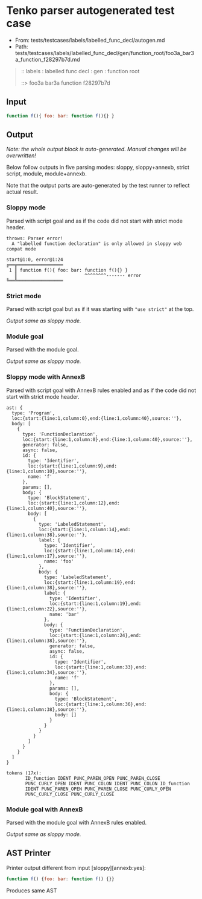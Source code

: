 # Tenko parser autogenerated test case

- From: tests/testcases/labels/labelled_func_decl/autogen.md
- Path: tests/testcases/labels/labelled_func_decl/gen/function_root/foo3a_bar3a_function_f28297b7d.md

> :: labels : labelled func decl : gen : function root
>
> ::> foo3a bar3a function f28297b7d

## Input


`````js
function f(){ foo: bar: function f(){} }
`````

## Output

_Note: the whole output block is auto-generated. Manual changes will be overwritten!_

Below follow outputs in five parsing modes: sloppy, sloppy+annexb, strict script, module, module+annexb.

Note that the output parts are auto-generated by the test runner to reflect actual result.

### Sloppy mode

Parsed with script goal and as if the code did not start with strict mode header.

`````
throws: Parser error!
  A "labelled function declaration" is only allowed in sloppy web compat mode

start@1:0, error@1:24
╔══╦═════════════════
 1 ║ function f(){ foo: bar: function f(){} }
   ║                         ^^^^^^^^------- error
╚══╩═════════════════

`````

### Strict mode

Parsed with script goal but as if it was starting with `"use strict"` at the top.

_Output same as sloppy mode._

### Module goal

Parsed with the module goal.

_Output same as sloppy mode._

### Sloppy mode with AnnexB

Parsed with script goal with AnnexB rules enabled and as if the code did not start with strict mode header.

`````
ast: {
  type: 'Program',
  loc:{start:{line:1,column:0},end:{line:1,column:40},source:''},
  body: [
    {
      type: 'FunctionDeclaration',
      loc:{start:{line:1,column:0},end:{line:1,column:40},source:''},
      generator: false,
      async: false,
      id: {
        type: 'Identifier',
        loc:{start:{line:1,column:9},end:{line:1,column:10},source:''},
        name: 'f'
      },
      params: [],
      body: {
        type: 'BlockStatement',
        loc:{start:{line:1,column:12},end:{line:1,column:40},source:''},
        body: [
          {
            type: 'LabeledStatement',
            loc:{start:{line:1,column:14},end:{line:1,column:38},source:''},
            label: {
              type: 'Identifier',
              loc:{start:{line:1,column:14},end:{line:1,column:17},source:''},
              name: 'foo'
            },
            body: {
              type: 'LabeledStatement',
              loc:{start:{line:1,column:19},end:{line:1,column:38},source:''},
              label: {
                type: 'Identifier',
                loc:{start:{line:1,column:19},end:{line:1,column:22},source:''},
                name: 'bar'
              },
              body: {
                type: 'FunctionDeclaration',
                loc:{start:{line:1,column:24},end:{line:1,column:38},source:''},
                generator: false,
                async: false,
                id: {
                  type: 'Identifier',
                  loc:{start:{line:1,column:33},end:{line:1,column:34},source:''},
                  name: 'f'
                },
                params: [],
                body: {
                  type: 'BlockStatement',
                  loc:{start:{line:1,column:36},end:{line:1,column:38},source:''},
                  body: []
                }
              }
            }
          }
        ]
      }
    }
  ]
}

tokens (17x):
       ID_function IDENT PUNC_PAREN_OPEN PUNC_PAREN_CLOSE
       PUNC_CURLY_OPEN IDENT PUNC_COLON IDENT PUNC_COLON ID_function
       IDENT PUNC_PAREN_OPEN PUNC_PAREN_CLOSE PUNC_CURLY_OPEN
       PUNC_CURLY_CLOSE PUNC_CURLY_CLOSE
`````

### Module goal with AnnexB

Parsed with the module goal with AnnexB rules enabled.

_Output same as sloppy mode._

## AST Printer

Printer output different from input [sloppy][annexb:yes]:

````js
function f() {foo: bar: function f() {}}
````

Produces same AST
